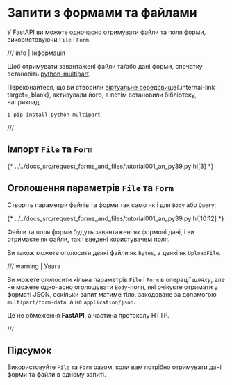 # Запити з формами та файлами

У FastAPI ви можете одночасно отримувати файли та поля форми, використовуючи `File` і `Form`.

/// info | Інформація

Щоб отримувати завантажені файли та/або дані форми, спочатку встановіть <a href="https://github.com/Kludex/python-multipart" class="external-link" target="_blank">python-multipart</a>.

Переконайтеся, що ви створили [віртуальне середовище](../virtual-environments.md){.internal-link target=_blank}, активували його, а потім встановили бібліотеку, наприклад:

```console
$ pip install python-multipart
```

///

## Імпорт `File` та `Form`

{* ../../docs_src/request_forms_and_files/tutorial001_an_py39.py hl[3] *}

## Оголошення параметрів `File` та `Form`

Створіть параметри файлів та форми так само як і для `Body` або `Query`:

{* ../../docs_src/request_forms_and_files/tutorial001_an_py39.py hl[10:12] *}

Файли та поля форми будуть завантажені як формові дані, і ви отримаєте як файли, так і введені користувачем поля.

Ви також можете оголосити деякі файли як `bytes`, а деякі як `UploadFile`.

/// warning | Увага

Ви можете оголосити кілька параметрів `File` і `Form` в операції *шляху*, але не можете одночасно оголошувати `Body`-поля, які очікуєте отримати у форматі JSON, оскільки запит матиме тіло, закодоване за допомогою `multipart/form-data`, а не `application/json`.

Це не обмеження **FastAPI**, а частина протоколу HTTP.

///

## Підсумок

Використовуйте `File` та `Form` разом, коли вам потрібно отримувати дані форми та файли в одному запиті.
